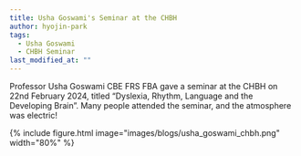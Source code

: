 ```yaml
---
title: Usha Goswami's Seminar at the CHBH
author: hyojin-park
tags:
  - Usha Goswami
  - CHBH Seminar
last_modified_at: ""
---
```

Professor Usha Goswami CBE FRS FBA gave a seminar at the CHBH on 22nd February 2024, titled “Dyslexia, Rhythm, Language and the Developing Brain”. Many people attended the seminar, and the atmosphere was electric!

{%
  include figure.html
  image="images/blogs/usha_goswami_chbh.png"
  width="80%"
%}

